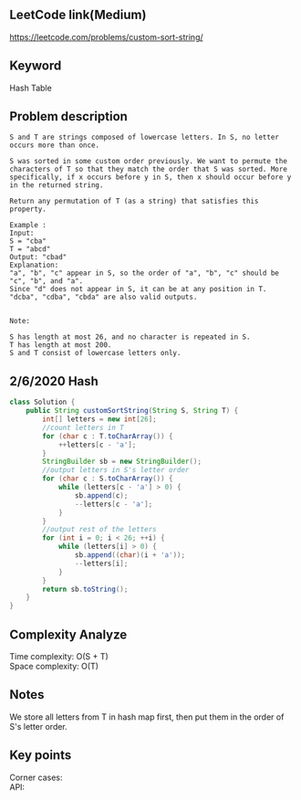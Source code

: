 ## LeetCode link(Medium)
https://leetcode.com/problems/custom-sort-string/

## Keyword
Hash Table

## Problem description
```
S and T are strings composed of lowercase letters. In S, no letter occurs more than once.

S was sorted in some custom order previously. We want to permute the characters of T so that they match the order that S was sorted. More specifically, if x occurs before y in S, then x should occur before y in the returned string.

Return any permutation of T (as a string) that satisfies this property.

Example :
Input: 
S = "cba"
T = "abcd"
Output: "cbad"
Explanation: 
"a", "b", "c" appear in S, so the order of "a", "b", "c" should be "c", "b", and "a". 
Since "d" does not appear in S, it can be at any position in T. "dcba", "cdba", "cbda" are also valid outputs.
 

Note:

S has length at most 26, and no character is repeated in S.
T has length at most 200.
S and T consist of lowercase letters only.
```
## 2/6/2020 Hash

```java
class Solution {
    public String customSortString(String S, String T) {
        int[] letters = new int[26];
        //count letters in T
        for (char c : T.toCharArray()) {
            ++letters[c - 'a'];
        }
        StringBuilder sb = new StringBuilder();
        //output letters in S's letter order
        for (char c : S.toCharArray()) {
            while (letters[c - 'a'] > 0) {
                sb.append(c);
                --letters[c - 'a'];
            }
        }
        //output rest of the letters
        for (int i = 0; i < 26; ++i) {
            while (letters[i] > 0) {
                sb.append((char)(i + 'a'));
                --letters[i];
            }
        }
        return sb.toString();
    }
}
```

## Complexity Analyze
Time complexity: O(S + T)\
Space complexity: O(T)

## Notes
We store all letters from T in hash map first, then put them in the order of S's letter order.

## Key points
Corner cases: \
API: 